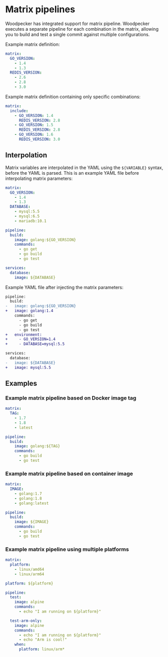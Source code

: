 # Matrix pipelines

Woodpecker has integrated support for matrix pipeline. Woodpecker executes a separate pipeline for each combination in the matrix, allowing you to build and test a single commit against multiple configurations.

Example matrix definition:

```yaml
matrix:
  GO_VERSION:
    - 1.4
    - 1.3
  REDIS_VERSION:
    - 2.6
    - 2.8
    - 3.0
```

Example matrix definition containing only specific combinations:

```yaml
matrix:
  include:
    - GO_VERSION: 1.4
      REDIS_VERSION: 2.8
    - GO_VERSION: 1.5
      REDIS_VERSION: 2.8
    - GO_VERSION: 1.6
      REDIS_VERSION: 3.0
```

## Interpolation

Matrix variables are interpolated in the YAML using the `${VARIABLE}` syntax, before the YAML is parsed. This is an example YAML file before interpolating matrix parameters:

```yaml
matrix:
  GO_VERSION:
    - 1.4
    - 1.3
  DATABASE:
    - mysql:5.5
    - mysql:6.5
    - mariadb:10.1

pipeline:
  build:
    image: golang:${GO_VERSION}
    commands:
      - go get
      - go build
      - go test

services:
  database:
    image: ${DATABASE}
```

Example YAML file after injecting the matrix parameters:

```diff
pipeline:
  build:
-   image: golang:${GO_VERSION}
+   image: golang:1.4
    commands:
      - go get
      - go build
      - go test
+   environment:
+     - GO_VERSION=1.4
+     - DATABASE=mysql:5.5

services:
  database:
-   image: ${DATABASE}
+   image: mysql:5.5
```

## Examples

### Example matrix pipeline based on Docker image tag

```yaml
matrix:
  TAG:
    - 1.7
    - 1.8
    - latest

pipeline:
  build:
    image: golang:${TAG}
    commands:
      - go build
      - go test
```

### Example matrix pipeline based on container image

```yaml
matrix:
  IMAGE:
    - golang:1.7
    - golang:1.8
    - golang:latest

pipeline:
  build:
    image: ${IMAGE}
    commands:
      - go build
      - go test
```

### Example matrix pipeline using multiple platforms

```yaml
matrix:
  platform:
    - linux/amd64
    - linux/arm64

platform: ${platform}

pipeline:
  test:
    image: alpine
    commands:
      - echo "I am running on ${platform}"

  test-arm-only:
    image: alpine
    commands:
      - echo "I am running on ${platform}"
      - echo "Arm is cool!"
    when:
      platform: linux/arm*
```
